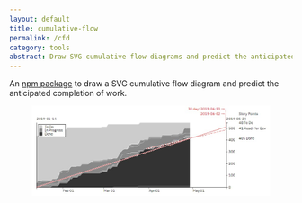 ```yaml
---
layout: default
title: cumulative-flow
permalink: /cfd
category: tools
abstract: Draw SVG cumulative flow diagrams and predict the anticipated completion of work.
---
```

An [npm package](https://www.npmjs.com/package/cumulative-flow) to draw a SVG cumulative flow diagram and predict the anticipated completion of work.

<figure>
<img src="/i/cfd/cfd.jpg" />
</figure>
